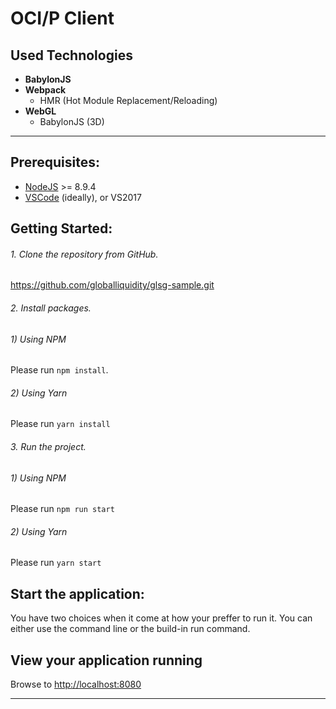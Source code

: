 # OCI/P Client

## Used Technologies

- **BabylonJS**
- **Webpack**
  - HMR (Hot Module Replacement/Reloading)
- **WebGL** 
  - BabylonJS (3D)
---

## Prerequisites:
 * [NodeJS](https://nodejs.org/) >= 8.9.4
 * [VSCode](https://code.visualstudio.com/) (ideally), or VS2017

## Getting Started:
###### 1. Clone the repository from GitHub.  
https://github.com/globalliquidity/glsg-sample.git
###### 2. Install packages.  
###### 1) Using NPM
Please run `npm install`.
###### 2) Using Yarn
Please run `yarn install`
###### 3. Run the project.  
###### 1) Using NPM
Please run `npm run start`
###### 2) Using Yarn
Please run `yarn start`

## Start the application:
You have two choices when it come at how your preffer to run it. You can either use the command line or the build-in run command.

## View your application running
Browse to [http://localhost:8080](http://localhost:8080)

----

